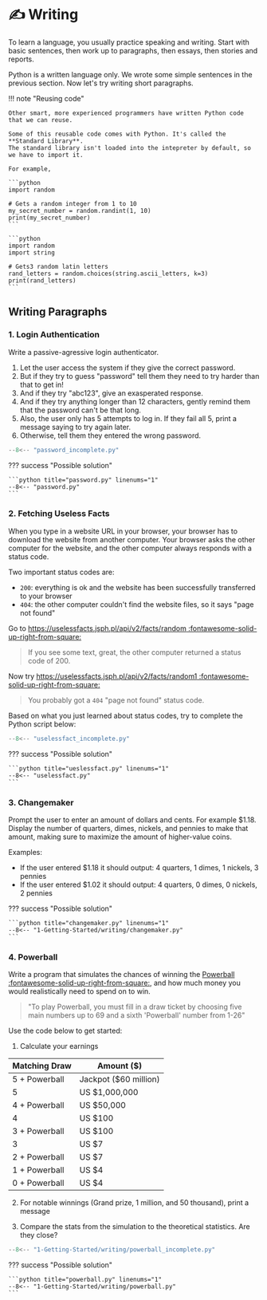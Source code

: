 # ✍️ Writing

To learn a language, you usually practice speaking and writing.
Start with basic sentences, then work up to paragraphs, then essays, then stories and reports.

Python is a written language only. We wrote some simple sentences in the previous section.
Now let's try writing short paragraphs. 

!!! note "Reusing code"

    Other smart, more experienced programmers have written Python code that we can reuse.

    Some of this reusable code comes with Python. It's called the **Standard Library**.
    The standard library isn't loaded into the intepreter by default, so we have to import it.

    For example,

    ```python
    import random

    # Gets a random integer from 1 to 10
    my_secret_number = random.randint(1, 10)
    print(my_secret_number)
    ```

    ```python
    import random
    import string

    # Gets3 random latin letters
    rand_letters = random.choices(string.ascii_letters, k=3)
    print(rand_letters)
    ```

## Writing Paragraphs

### 1. Login Authentication

Write a passive-agressive login authenticator.

1. Let the user access the system if they give the correct password.
2. But if they try to guess "password" tell them they need to try harder than that to get in!
3. And if they try "abc123", give an exasperated response.
4. And if they try anything longer than 12 characters, gently remind them that the password can't be that long.
5. Also, the user only has 5 attempts to log in. If they fail all 5, print a message saying to try again later. 
6. Otherwise, tell them they entered the wrong password.


```python title="password.py" linenums="1"
--8<-- "password_incomplete.py"
```

??? success "Possible solution"

    ```python title="password.py" linenums="1"
    --8<-- "password.py"
    ```

### 2. Fetching Useless Facts

When you type in a website URL in your browser, your browser has to download the website from another computer. Your browser asks the other computer for the website, and the other computer always responds with a status code.

Two important status codes are:

- `200`: everything is ok and the website has been successfully transferred to your browser
- `404`: the other computer couldn't find the website files, so it says "page not found"

Go to [https://uselessfacts.jsph.pl/api/v2/facts/random :fontawesome-solid-up-right-from-square:](https://uselessfacts.jsph.pl/api/v2/facts/random)

> If you see some text, great, the other computer returned a status code of 200.

Now try [https://uselessfacts.jsph.pl/api/v2/facts/random1 :fontawesome-solid-up-right-from-square:](https://uselessfacts.jsph.pl/api/v2/facts/random1)

> You probably got a `404` "page not found" status code.

Based on what you just learned about status codes, try to complete the Python script below: 

```python title="ueslessfact.py" linenums="1"
--8<-- "uselessfact_incomplete.py"
```

??? success "Possible solution"

    ```python title="ueslessfact.py" linenums="1"
    --8<-- "uselessfact.py"
    ```
### 3. Changemaker

Prompt the user to enter an amount of dollars and cents. For example $1.18.
Display the number of quarters, dimes, nickels, and pennies to make that amount,
making sure to maximize the amount of higher-value coins.

Examples: 

- If the user entered $1.18 it should output: 4 quarters, 1 dimes, 1 nickels, 3 pennies
- If the user entered $1.02 it should output: 4 quarters, 0 dimes, 0 nickels, 2 pennies

??? success "Possible solution"

    ```python title="changemaker.py" linenums="1"
    --8<-- "1-Getting-Started/writing/changemaker.py"
    ```

### 4. Powerball

Write a program that simulates the chances of winning the [Powerball :fontawesome-solid-up-right-from-square:](https://www.powerball.ca/how-to-play/), and how much money you would realistically need to spend on to win.

> "To play Powerball, you must fill in a draw ticket by choosing five main numbers up to 69 and a sixth 'Powerball' number from 1-26"

Use the code below to get started:

1) Calculate your earnings

| Matching Draw | Amount ($)|
| --- | --- |
| 5 + Powerball | Jackpot ($60 million) |
| 5| US $1,000,000 |
| 4 + Powerball | US $50,000 |
| 4 | US $100 |
| 3 + Powerball | US $100 |
| 3 | US $7 |
| 2 + Powerball | US $7 |
| 1 + Powerball | US $4 |
| 0 + Powerball | US $4 |

2) For notable winnings (Grand prize, 1 million, and 50 thousand), print a message

3) Compare the stats from the simulation to the theoretical statistics. Are they close?

```python title="powerball.py" linenums="1"
--8<-- "1-Getting-Started/writing/powerball_incomplete.py"
```

??? success "Possible solution"

    ```python title="powerball.py" linenums="1"
    --8<-- "1-Getting-Started/writing/powerball.py"
    ```